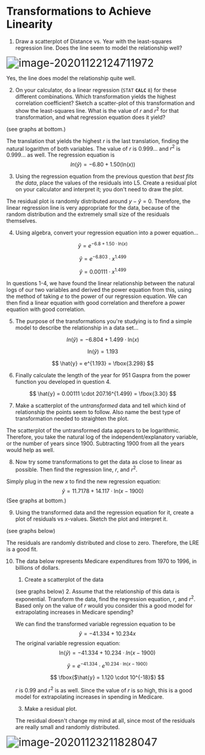 # Transformations to Achieve Linearity

1. Draw a scatterplot of Distance vs. Year with the least-squares regression line. Does the line seem to model the relationship well?

<img src="/home/svadrut/.config/Typora/typora-user-images/image-20201122124711972.png" alt="image-20201122124711972" style="zoom:200%;" />

Yes, the line does model the relationship quite well. 

2. On your calculator, do a linear regression (`STAT` **`CALC`** `8`) for these different combinations. Which transformation yields the highest correlation coefficient? Sketch a scatter-plot of this transformation and show the least-squares line. What is the value of $r$ and $r^2$ for that transformation, and what regression equation does it yield?

(see graphs at bottom.)

The translation that yields the highest $r$ is the last translation, finding the natural logarithm of both variables. The value of $r$ is 0.999... and $r^2$ is 0.999... as well. The regression equation is 
$$
ln(\hat{y}) = -6.80+1.50(\text{ln}(x))
$$

3. Using the regression equation from the previous question that *best fits the data*, place the values of the residuals into L5. Create a residual plot on your calculator and interpret it; you don't need to draw the plot.

The residual plot is randomly distributed around $y-\hat{y}=0$. Therefore, the linear regression line is very appropriate for the data, because of the random distribution and the extremely small size of the residuals themselves. 

4. Using algebra, convert your regression equation into a power equation...

$$
\hat{y} = e^{-6.8+1.50 \cdot \text{ln}(x)}
$$

$$
\hat{y} = e^{-6.803} \cdot x^{1.499}
$$

$$
\hat{y} = 0.00111 \cdot x^{1.499}
$$

In questions 1-4, we have found the linear relationship between the natural logs of our two variables and derived the power equation from this, using the method of taking $e$ to the power of our regression equation. We can then find a linear equation with good correlation and therefore a power equation with good correlation. 

5. The purpose of the transformations you're studying is to find a simple model to describe the relationship in a data set...

$$
ln(\hat{y}) = -6.804 + 1.499 \cdot \text{ln}(x)
$$

$$
\text{ln}(\hat{y})=1.193
$$

$$
\hat{y} = e^{1.193} = \fbox{3.298}
$$

6. Finally calculate the length of the year for 951 Gaspra from the power function you developed in question 4. 

$$
\hat{y} = 0.00111 \cdot 207.16^{1.499} = \fbox{3.30}
$$

7. Make a scatterplot of the *untransformed* data and tell which kind of relationship the points seem to follow. Also name the best type of transformation needed to straighten the plot. 

The scatterplot of the untransformed data appears to be logarithmic. Therefore, you take the natural log of the independent/explanatory variable, or the number of years since 1900. Subtracting 1900 from all the years would help as well. 

8. Now try some transformations to get the data as close to linear as possible. Then find the regression line, $r$, and $r^2$. 

Simply plug in the new $x$ to find the new regression equation: 
$$
\hat{y} = 11.7178 + 14.117 \cdot \text{ln}(x-1900)
$$
(See graphs at bottom.)

9. Using the transformed data and the regression equation for it, create a plot of residuals vs $x$-values. Sketch the plot and interpret it. 

(see graphs below)

The residuals are randomly distributed and close to zero. Therefore, the LRE is a good fit. 

10. The data below represents Medicare expenditures from 1970 to 1996, in billions of dollars. 

    1. Create a scatterplot of the data

    (see graphs below)
    2. Assume that the relationship of this data is exponential. Transform the data, find the regression equation, $r$, and $r^2$. Based only on the value of $r$ would you consider this a good model for extrapolating increases in Medicare spending? 

    We can find the transformed variable regression equation to be 
    $$
    \hat{y} = -41.334 + 10.234x
    $$
    The original variable regression equation:
    $$
    \text{ln}(\hat{y}) = -41.334+10.234 \cdot ln(x-1900)
    $$

    $$
    \hat{y} = e^{-41.334} \cdot e^{10.234 \cdot \text{ln}(x-1900)}
    $$

    $$
    \fbox{$\hat{y} = 1.120 \cdot 10^{-18}$}
    $$

    

    $r$ is 0.99 and $r^2$ is as well. Since the value of $r$ is so high, this is a good model for extrapolating increases in spending in Medicare. 

    3. Make a residual plot. 

    The residual doesn't change my mind at all, since most of the residuals are really small and randomly distributed. 

<img src="/home/svadrut/.config/Typora/typora-user-images/image-20201123211828047.png" alt="image-20201123211828047" style="zoom:200%;" />

